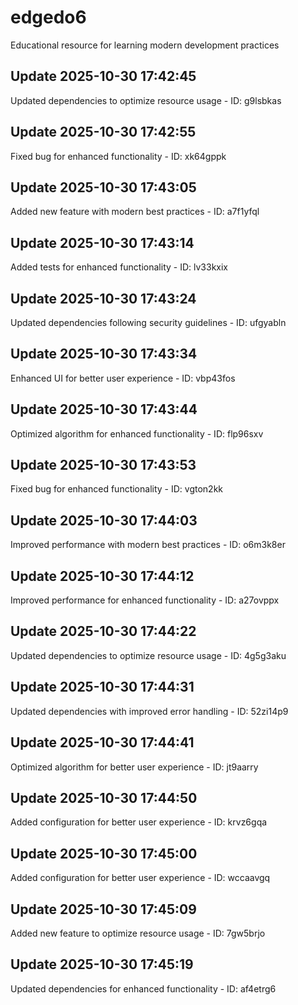 # edgedo6
Educational resource for learning modern development practices

## Update 2025-10-30 17:42:45
Updated dependencies to optimize resource usage - ID: g9lsbkas


## Update 2025-10-30 17:42:55
Fixed bug for enhanced functionality - ID: xk64gppk


## Update 2025-10-30 17:43:05
Added new feature with modern best practices - ID: a7f1yfql


## Update 2025-10-30 17:43:14
Added tests for enhanced functionality - ID: lv33kxix


## Update 2025-10-30 17:43:24
Updated dependencies following security guidelines - ID: ufgyabln


## Update 2025-10-30 17:43:34
Enhanced UI for better user experience - ID: vbp43fos


## Update 2025-10-30 17:43:44
Optimized algorithm for enhanced functionality - ID: flp96sxv


## Update 2025-10-30 17:43:53
Fixed bug for enhanced functionality - ID: vgton2kk


## Update 2025-10-30 17:44:03
Improved performance with modern best practices - ID: o6m3k8er


## Update 2025-10-30 17:44:12
Improved performance for enhanced functionality - ID: a27ovppx


## Update 2025-10-30 17:44:22
Updated dependencies to optimize resource usage - ID: 4g5g3aku


## Update 2025-10-30 17:44:31
Updated dependencies with improved error handling - ID: 52zi14p9


## Update 2025-10-30 17:44:41
Optimized algorithm for better user experience - ID: jt9aarry


## Update 2025-10-30 17:44:50
Added configuration for better user experience - ID: krvz6gqa


## Update 2025-10-30 17:45:00
Added configuration for better user experience - ID: wccaavgq


## Update 2025-10-30 17:45:09
Added new feature to optimize resource usage - ID: 7gw5brjo


## Update 2025-10-30 17:45:19
Updated dependencies for enhanced functionality - ID: af4etrg6

